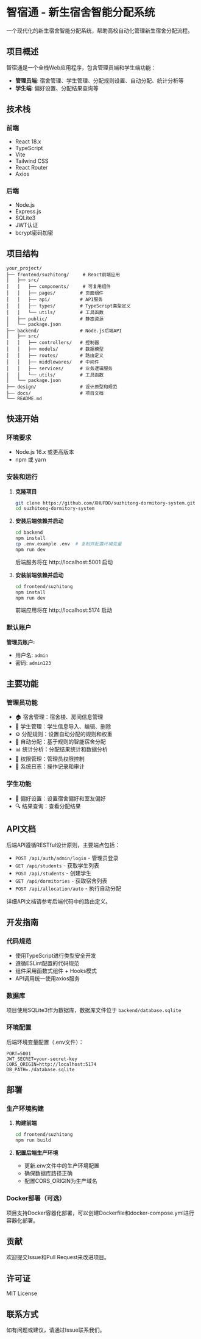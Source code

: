 # 智宿通 - 新生宿舍智能分配系统

一个现代化的新生宿舍智能分配系统，帮助高校自动化管理新生宿舍分配流程。

## 项目概述

智宿通是一个全栈Web应用程序，包含管理员端和学生端功能：

- **管理员端**: 宿舍管理、学生管理、分配规则设置、自动分配、统计分析等
- **学生端**: 偏好设置、分配结果查询等

## 技术栈

### 前端
- React 18.x
- TypeScript
- Vite
- Tailwind CSS
- React Router
- Axios

### 后端
- Node.js
- Express.js
- SQLite3
- JWT认证
- bcrypt密码加密

## 项目结构

```
your_project/
├── frontend/suzhitong/     # React前端应用
│   ├── src/
│   │   ├── components/     # 可复用组件
│   │   ├── pages/         # 页面组件
│   │   ├── api/           # API服务
│   │   ├── types/         # TypeScript类型定义
│   │   └── utils/         # 工具函数
│   ├── public/            # 静态资源
│   └── package.json
├── backend/               # Node.js后端API
│   ├── src/
│   │   ├── controllers/   # 控制器
│   │   ├── models/        # 数据模型
│   │   ├── routes/        # 路由定义
│   │   ├── middlewares/   # 中间件
│   │   ├── services/      # 业务逻辑服务
│   │   └── utils/         # 工具函数
│   └── package.json
├── design/                # 设计原型和规范
├── docs/                  # 项目文档
└── README.md
```

## 快速开始

### 环境要求

- Node.js 16.x 或更高版本
- npm 或 yarn

### 安装和运行

1. **克隆项目**
   ```bash
   git clone https://github.com/XHUFDD/suzhitong-dormitory-system.git
   cd suzhitong-dormitory-system
   ```

2. **安装后端依赖并启动**
   ```bash
   cd backend
   npm install
   cp .env.example .env  # 复制并配置环境变量
   npm run dev
   ```
   后端服务将在 http://localhost:5001 启动

3. **安装前端依赖并启动**
   ```bash
   cd frontend/suzhitong
   npm install
   npm run dev
   ```
   前端应用将在 http://localhost:5174 启动

### 默认账户

**管理员账户:**
- 用户名: `admin`
- 密码: `admin123`

## 主要功能

### 管理员功能
- 🏠 宿舍管理：宿舍楼、房间信息管理
- 👥 学生管理：学生信息导入、编辑、删除
- ⚙️ 分配规则：设置自动分配的规则和权重
- 🤖 自动分配：基于规则的智能宿舍分配
- 📊 统计分析：分配结果统计和数据分析
- 🔐 权限管理：管理员权限控制
- 📝 系统日志：操作记录和审计

### 学生功能
- 📝 偏好设置：设置宿舍偏好和室友偏好
- 🔍 结果查询：查看分配结果

## API文档

后端API遵循RESTful设计原则，主要端点包括：

- `POST /api/auth/admin/login` - 管理员登录
- `GET /api/students` - 获取学生列表
- `POST /api/students` - 创建学生
- `GET /api/dormitories` - 获取宿舍列表
- `POST /api/allocation/auto` - 执行自动分配

详细API文档请参考后端代码中的路由定义。

## 开发指南

### 代码规范
- 使用TypeScript进行类型安全开发
- 遵循ESLint配置的代码规范
- 组件采用函数式组件 + Hooks模式
- API调用统一使用axios服务

### 数据库
项目使用SQLite3作为数据库，数据库文件位于 `backend/database.sqlite`

### 环境配置
后端环境变量配置（.env文件）：
```
PORT=5001
JWT_SECRET=your-secret-key
CORS_ORIGIN=http://localhost:5174
DB_PATH=./database.sqlite
```

## 部署

### 生产环境构建

1. **构建前端**
   ```bash
   cd frontend/suzhitong
   npm run build
   ```

2. **配置后端生产环境**
   - 更新.env文件中的生产环境配置
   - 确保数据库路径正确
   - 配置CORS_ORIGIN为生产域名

### Docker部署（可选）

项目支持Docker容器化部署，可以创建Dockerfile和docker-compose.yml进行容器化部署。

## 贡献

欢迎提交Issue和Pull Request来改进项目。

## 许可证

MIT License

## 联系方式

如有问题或建议，请通过Issue联系我们。
